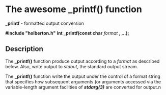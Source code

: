 # The awesome _printf() function

**_printf** - formatted output conversion

**#include "holberton.h"**
**int _printf(const char** *format* **, ...);**

## Description
The **_printf()** function produce output according to a *format* as described below. Also, write output to *stdout*, the standard output stream.

The  **_printf()** function write the output under the control of a format string that specifies how subsequent arguments (or arguments accessed via the variable-length argument facilities of ***stdarg(3)*** are converted for output.n